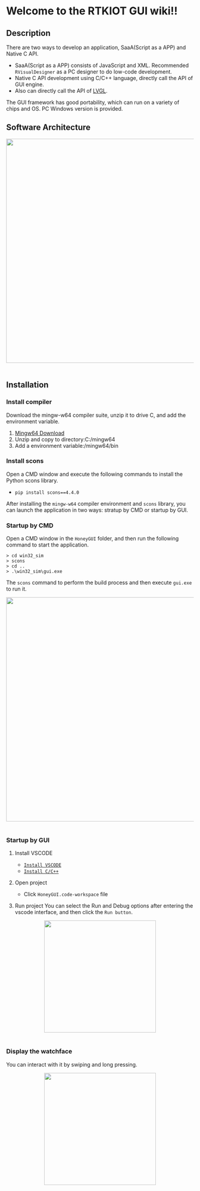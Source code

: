 # **Welcome to the RTKIOT GUI wiki!!**
## Description

There are two ways to develop an application, SaaA(Script as a APP) and Native C API.
- SaaA(Script as a APP) consists of JavaScript and XML. Recommended ```RVisualDesigner``` as a  PC designer to do low-code development.
- Native C API development using C/C++ language, directly call the API of GUI engine.
- Also can directly call the API of [LVGL](https://lvgl.io/).

The GUI framework has good portability, which can run on a variety of chips and OS. PC Windows version is provided.

## Software Architecture


<div align=center><img width= "600" src ="https://foruda.gitee.com/images/1698215110757026070/a3648515_10088396.png"/></div><br/>


## Installation

### Install compiler
Download the mingw-w64 compiler suite, unzip it to drive C, and add the environment variable.
1.  [Mingw64 Download](https://sourceforge.net/projects/mingw-w64/files/Toolchains%20targetting%20Win64/Personal%20Builds/mingw-builds/8.1.0/threads-posix/sjlj/x86_64-8.1.0-release-posix-sjlj-rt_v6-rev0.7z)
2.  Unzip and copy to directory:C:/mingw64
3.  Add a environment variable:/mingw64/bin

### Install scons
Open a CMD window and execute the following commands to install the Python scons library.
- ```pip install scons==4.4.0```

After installing the `mingw-w64` compiler environment and `scons` library, you can launch the application in two ways: stratup by CMD or startup by GUI.

### Startup by CMD
Open a CMD window in the `HoneyGUI` folder, and then run the following command to start the application.

```shell
> cd win32_sim
> scons
> cd ..
> .\win32_sim\gui.exe
```
The `scons` command to perform the build process and then execute `gui.exe` to run it.


<div align=center><img width= "600"  src ="https://foruda.gitee.com/images/1699429582680903862/9a73ac31_13671125.png"/></div><br/>


### Startup by GUI

1. Install VSCODE
   - [```Install VSCODE```](https://code.visualstudio.com/)
   - [```Install C/C++```](https://marketplace.visualstudio.com/items?itemName=ms-vscode.cpptools)

2. Open project
   - Click ```HoneyGUI.code-workspace``` file

3. Run project
You can select the Run and Debug options after entering the vscode interface, and then click the `Run button`.


<div align=center><img width="300" src ="https://foruda.gitee.com/images/1699582639386992543/b2078d27_13671125.png"/></div><br/>


### Display the watchface
You can interact with it by swiping and long pressing.


<div align=center><img width="300" src ="https://foruda.gitee.com/images/1698286583110259632/b48ad0af_10088396.png"/></div><br/>
